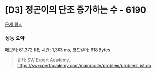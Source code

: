 # [D3] 정곤이의 단조 증가하는 수 - 6190 

[문제 링크](https://swexpertacademy.com/main/code/problem/problemDetail.do?contestProbId=AWcPjEuKAFgDFAU4) 

### 성능 요약

메모리: 61,372 KB, 시간: 1,363 ms, 코드길이: 618 Bytes



> 출처: SW Expert Academy, https://swexpertacademy.com/main/code/problem/problemList.do